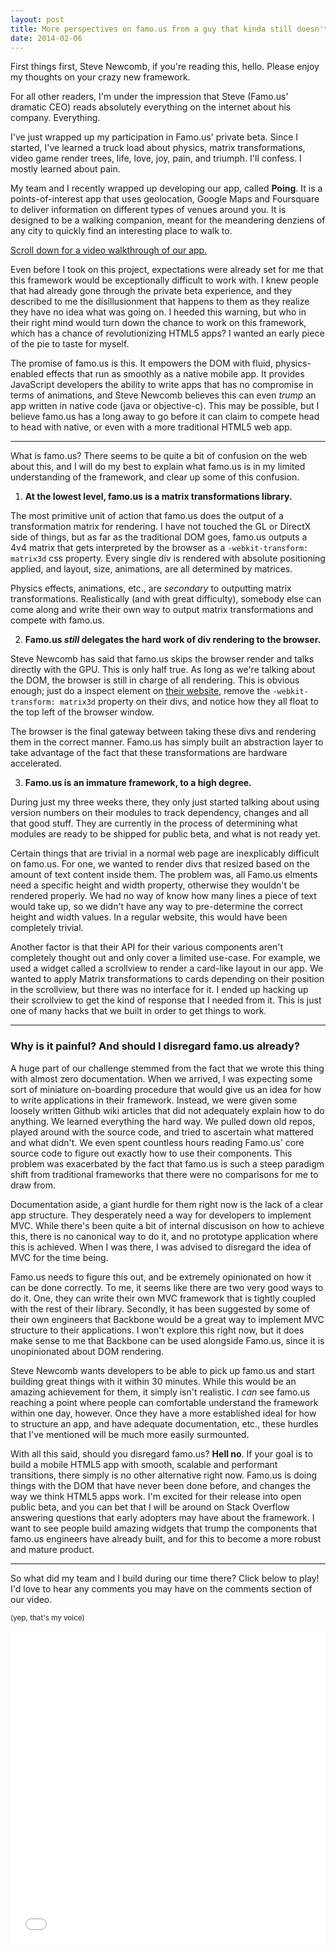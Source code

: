```yaml
---
layout: post
title: More perspectives on famo.us from a guy that kinda still doesn't understand famo.us
date: 2014-02-06
---
```


First things first, Steve Newcomb, if you're reading this, hello. Please enjoy my thoughts on your crazy new framework.

For all other readers, I'm under the impression that Steve (Famo.us' dramatic CEO) reads absolutely everything on the internet about his company. Everything.

I've just wrapped up my participation in Famo.us' private beta. Since I started, I've learned a truck load about physics, matrix transformations, video game render trees, life, love, joy, pain, and triumph. I'll confess. I mostly learned about pain.

My team and I recently wrapped up developing our app, called **Poing**. It is a points-of-interest app that uses geolocation, Google Maps and Foursquare to deliver information on different types of venues around you. It is designed to be a walking companion, meant for the meandering denziens of any city to quickly find an interesting place to walk to.

[Scroll down for a video walkthrough of our app.](#walkthrough)

Even before I took on this project, expectations were already set for me that this framework would be exceptionally difficult to work with. I knew people that had already gone through the private beta experience, and they described to me the disillusionment that happens to them as they realize they have no idea what was going on. I heeded this warning, but who in their right mind would turn down the chance to work on this framework, which has a chance of revolutionizing HTML5 apps? I wanted an early piece of the pie to taste for myself.

The promise of famo.us is this. It empowers the DOM with fluid, physics-enabled effects that run as smoothly as a native mobile app. It provides JavaScript developers the ability to write apps that has no compromise in terms of animations, and Steve Newcomb believes this can even *trump* an app written in native code (java or objective-c). This may be possible, but I believe famo.us has a long away to go before it can claim to compete head to head with native, or even with a more traditional HTML5 web app.

---

What is famo.us? There seems to be quite a bit of confusion on the web about this, and I will do my best to explain what famo.us is in my limited understanding of the framework, and clear up some of this confusion.

1. **At the lowest level, famo.us is a matrix transformations library.**

  The most primitive unit of action that famo.us does the output of a transformation matrix for rendering. I have not touched the GL or DirectX side of things, but as far as the traditional DOM goes, famo.us outputs a 4v4 matrix that gets interpreted by the browser as a `-webkit-transform: matrix3d` css property. Every single div is rendered with absolute positioning applied, and layout, size, animations, are all determined by matrices.

  Physics effects, animations, etc., are *secondary* to outputting matrix transformations. Realistically (and with great difficulty), somebody else can come along and write their own way to output matrix transformations and compete with famo.us.

2. **Famo.us *still* delegates the hard work of div rendering to the browser.**

  Steve Newcomb has said that famo.us skips the browser render and talks directly with the GPU. This is only half true. As long as we're talking about the DOM, the browser is still in charge of all rendering. This is obvious enough; just do a inspect element on [their website](http://famo.us/), remove the `-webkit-transform: matrix3d` property on their divs, and notice how they all float to the top left of the browser window.

  The browser is the final gateway between taking these divs and rendering them in the correct manner. Famo.us has simply built an abstraction layer to take advantage of the fact that these transformations are hardware accelerated.

3. **Famo.us is an immature framework, to a high degree.**

  During just my three weeks there, they only just started talking about using version numbers on their modules to track dependency, changes and all that good stuff. They are currently in the process of determining what modules are ready to be shipped for public beta, and what is not ready yet.

  Certain things that are trivial in a normal web page are inexplicably difficult on famo.us. For one, we wanted to render divs that resized based on the amount of text content inside them. The problem was, all Famo.us elments need a specific height and width property, otherwise they wouldn't be rendered properly. We had no way of know how many lines a piece of text would take up, so we didn't have any way to pre-determine the correct height and width values. In a regular website, this would have been completely trivial.

  Another factor is that their API for their various components aren't completely thought out and only cover a limited use-case. For example, we used a widget called a scrollview to render a card-like layout in our app. We wanted to apply Matrix transformations to cards depending on their position in the scrollview, but there was no interface for it. I ended up hacking up their scrollview to get the kind of response that I needed from it. This is just one of many hacks that we built in order to get things to work.

---

### Why is it painful? And should I disregard famo.us already?

A huge part of our challenge stemmed from the fact that we wrote this thing with almost zero documentation. When we arrived, I was expecting some sort of miniature on-boarding procedure that would give us an idea for how to write applications in their framework. Instead, we were given some loosely written Github wiki articles that did not adequately explain how to do anything. We learned everything the hard way. We pulled down old repos, played around with the source code, and tried to ascertain what mattered and what didn't. We even spent countless hours reading Famo.us' core source code to figure out exactly how to use their components. This problem was exacerbated by the fact that famo.us is such a steep paradigm shift from traditional frameworks that there were no comparisons for me to draw from.

Documentation aside, a giant hurdle for them right now is the lack of a clear app structure. They desperately need a way for developers to implement MVC. While there's been quite a bit of internal discusison on how to achieve this, there is no canonical way to do it, and no prototype application where this is achieved. When I was there, I was advised to disregard the idea of MVC for the time being.

Famo.us needs to figure this out, and be extremely opinionated on how it can be done correctly. To me, it seems like there are two very good ways to do it. One, they can write their own MVC framework that is tightly coupled with the rest of their library. Secondly, it has been suggested by some of their own engineers that Backbone would be a great way to implement MVC structure to their applications. I won't explore this right now, but it does make sense to me that Backbone can be used alongside Famo.us, since it is unopinionated about DOM rendering.

Steve Newcomb wants developers to be able to pick up famo.us and start building great things with it within 30 minutes. While this would be an amazing achievement for them, it simply isn't realistic. I *can* see famo.us reaching a point where people can comfortable understand the framework within one day, however. Once they have a more established ideal for how to structure an app, and have adequate documentation, etc., these hurdles that I've mentioned will be much more easily surmounted.

With all this said, should you disregard famo.us? **Hell no**. If your goal is to build a mobile HTML5 app with smooth, scalable and performant transitions, there simply is no other alternative right now. Famo.us is doing things with the DOM that have never been done before, and changes the way we think HTML5 apps work. I'm excited for their release into open public beta, and you can bet that I will be around on Stack Overflow answering questions that early adopters may have about the framework. I want to see people build amazing widgets that trump the components that famo.us engineers have already built, and for this to become a more robust and mature product.

----

So what did my team and I build during our time there? Click below to play! I'd love to hear any comments you may have on the comments section of our video. 

<small>(yep, that's my voice)</small>



<a name="walkthrough" class="not-link"><iframe width="100%" height="500" src="//www.youtube.com/embed/HMyJS46H7b0" frameborder="0" allowfullscreen></iframe></a>

<script>document.bind</script>